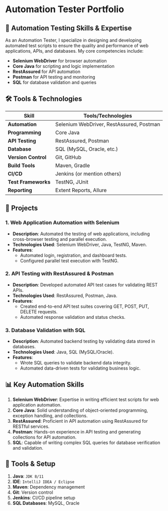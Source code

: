 # Automation Tester Portfolio

## 🚀 Automation Testing Skills & Expertise

As an Automation Tester, I specialize in designing and developing automated test scripts to ensure the quality and performance of web applications, APIs, and databases. My core competencies include:

- **Selenium WebDriver** for browser automation
- **Core Java** for scripting and logic implementation
- **RestAssured** for API automation
- **Postman** for API testing and monitoring
- **SQL** for database validation and queries

## 🛠️ Tools & Technologies

| **Skill**         | **Tools/Technologies**                                |
|-------------------|-------------------------------------------------------|
| **Automation**    | Selenium WebDriver, RestAssured, Postman               |
| **Programming**   | Core Java                                             |
| **API Testing**   | RestAssured, Postman                                  |
| **Database**      | SQL (MySQL, Oracle, etc.)                             |
| **Version Control**| Git, GitHub                                           |
| **Build Tools**   | Maven, Gradle                                         |
| **CI/CD**         | Jenkins (or mention others)                           |
| **Test Frameworks**| TestNG, JUnit                                         |
| **Reporting**     | Extent Reports, Allure                                |

## 📂 Projects

### 1. **Web Application Automation with Selenium**
- **Description**: Automated the testing of web applications, including cross-browser testing and parallel execution.
- **Technologies Used**: Selenium WebDriver, Java, TestNG, Maven.
- **Features**:
  - Automated login, registration, and dashboard tests.
  - Configured parallel test execution with TestNG.

### 2. **API Testing with RestAssured & Postman**
- **Description**: Developed automated API test cases for validating REST APIs.
- **Technologies Used**: RestAssured, Postman, Java.
- **Features**:
  - Created end-to-end API test suites covering GET, POST, PUT, DELETE requests.
  - Automated response validation and status checks.
  
### 3. **Database Validation with SQL**
- **Description**: Automated backend testing by validating data stored in databases.
- **Technologies Used**: Java, SQL (MySQL/Oracle).
- **Features**:
  - Wrote SQL queries to validate backend data integrity.
  - Automated data-driven tests for validating business logic.

## 📊 Key Automation Skills

1. **Selenium WebDriver**: Expertise in writing efficient test scripts for web application automation.
2. **Core Java**: Solid understanding of object-oriented programming, exception handling, and collections.
3. **RestAssured**: Proficient in API automation using RestAssured for RESTful services.
4. **Postman**: Hands-on experience in API testing and generating collections for API automation.
5. **SQL**: Capable of writing complex SQL queries for database verification and validation.

## 🧰 Tools & Setup

1. **Java**: `JDK 8/11`
2. **IDE**: `IntelliJ IDEA / Eclipse`
3. **Maven**: Dependency management
4. **Git**: Version control
5. **Jenkins**: CI/CD pipeline setup
6. **SQL Databases**: MySQL, Oracle



